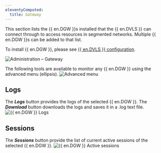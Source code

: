 ```yaml
---
eleventyComputed:
  title: Gateway
---
```

This section lists the {{ en.DGW }}s installed that the {{ en.DVLS }} can connect through to access resources in segmented networks. Multiple {{ en.DGW }}s can be added to that list.  

To install {{ en.DGW }}, please see [{{ en.DVLS }} configuration](/server/dgw/server-configuration/).  

![Administration – Gateway](https://webdevolutions.azureedge.net/docs/en/server/ServerOp0069.png)  

The following tools are available to monitor any {{ en.DGW }} using the advanced menu (ellipsis).
![Advanced menu](https://webdevolutions.azureedge.net/docs/en/server/ServerOp0070.png)

## Logs
The ***Logs*** button provides the logs of the selected {{ en.DGW }}. The ***Download*** button downloads the logs and saves it in a .log text file.
![{{ en.DGW }} Logs](https://webdevolutions.azureedge.net/docs/en/server/ServerOp0071.png)

## Sessions
The ***Sessions*** button provide the list of current active sessions of the selected {{ en.DGW }}.
![{{ en.DGW }} Active sessions](https://webdevolutions.azureedge.net/docs/en/server/ServerOp0072.png)